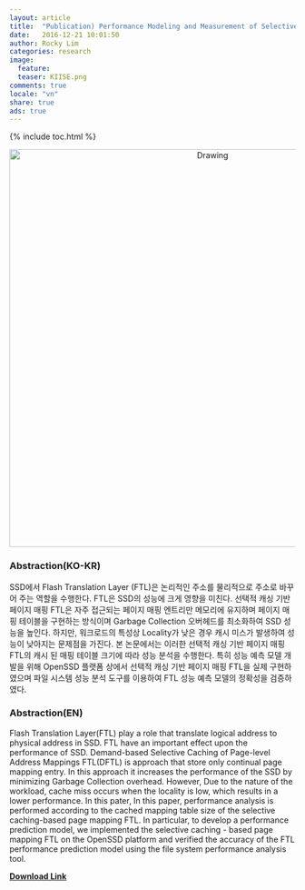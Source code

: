 ```yaml
---
layout: article
title:  "Publication) Performance Modeling and Measurement of Selective Page-Mapping Table on the OpenSSD Platform"
date:   2016-12-21 10:01:50
author: Rocky Lim
categories: research
image:
  feature:
  teaser: KIISE.png
comments: true
locale: "vn"
share: true
ads: true
---
```


{% include toc.html %}


<p style="text-align: center;">
	<img src="{{ site.url }}/images/KIISE.png" alt="Drawing" style="width: 700px;"/>
</p>

### Abstraction(KO-KR)

SSD에서 Flash Translation Layer (FTL)은 논리적인 주소를 물리적으로 주소로 바꾸어 주는 역할을 수행한다. FTL은 SSD의 성능에 크게 영향을 미친다. 선택적 캐싱 기반 페이지 매핑 FTL은 자주 접근되는 페이지 매핑 엔트리만 메모리에 유지하며 페이지 매핑 테이블을 구현하는 방식이며 Garbage Collection 오버헤드를 최소화하여 SSD 성능을 높인다. 하지만, 워크로드의 특성상 Locality가 낮은 경우 캐시 미스가 발생하여 성능이 낮아지는 문제점을 가진다. 본 논문에서는 이러한 선택적 캐싱 기반 페이지 매핑 FTL의 캐시 된 매핑 테이블 크기에 따라 성능 분석을 수행한다. 특히 성능 예측 모델 개발을 위해 OpenSSD 플랫폼 상에서 선택적 캐싱 기반 페이지 매핑 FTL을 실제 구현하였으며 파일 시스템 성능 분석 도구를 이용하여 FTL 성능 예측 모델의 정확성을 검증하였다.


### Abstraction(EN)

Flash Translation Layer(FTL) play a role that translate logical address to physical address in SSD. FTL have an important effect upon the performance of SSD. Demand-based Selective Caching of Page-level Address Mappings FTL(DFTL) is approach that store only continual page mapping entry. In this approach it increases the performance of the SSD by minimizing Garbage Collection overhead. However, Due to the nature of the workload, cache miss occurs when the locality is low, which results in a lower performance. In this pater, In this paper, performance analysis is performed according to the cached mapping table size of the selective caching-based page mapping FTL. In particular, to develop a performance prediction model, we implemented the selective caching - based page mapping FTL on the OpenSSD platform and verified the accuracy of the FTL performance prediction model using the file system performance analysis tool.

**[Download Link](http://www.eiric.or.kr/community/post2.php?m=view&gubun=201612&num=7239&pg=5&seGubun=&seGubun1=&SnxGubun=%C6%F7%BD%BA%C5%CD&searchBy=&searchWord=​ "KISSE download")**
